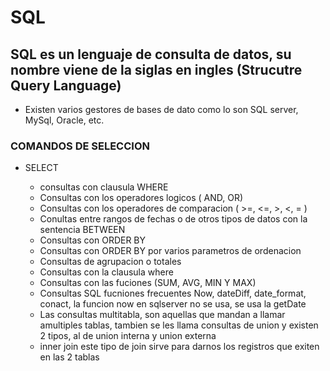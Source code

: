 # SQL

## SQL es un lenguaje de consulta de datos, su nombre viene de la siglas en ingles (Strucutre Query Language)
- Existen varios gestores de bases de dato como lo son SQL server, MySql, Oracle, etc.

### COMANDOS DE SELECCION
    
- SELECT

    - consultas con clausula WHERE 
    - Consultas con los operadores logicos ( AND, OR)
    - Consultas con los operadores de comparacion ( >=, <=, >, <, = )
    - Conultas entre rangos de fechas o de otros tipos de datos con la sentencia BETWEEN
    - Consultas con ORDER BY
    - Consultas con ORDER BY por varios parametros de ordenacion
    - Consultas de agrupacion o totales
    - Consultas con la clausula where
    - Consultas con las fuciones (SUM, AVG, MIN Y MAX)
    - Consultas SQL fucniones frecuentes Now, dateDiff, date_format, conact, la funcion now en sqlserver no se usa, se usa la getDate
    - Las consultas multitabla, son aquellas que mandan a llamar amultiples tablas, tambien se les llama consultas de union y existen 2 tipos, al de union interna y union externa
    - inner join este tipo de join sirve para darnos los registros que exiten en las 2 tablas